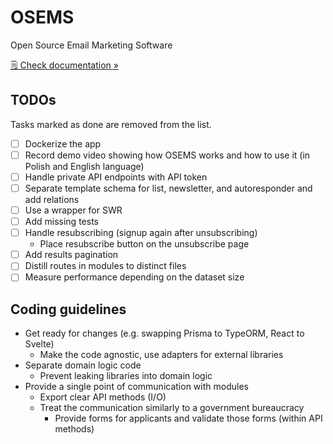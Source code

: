 # OSEMS

Open Source Email Marketing Software

[🗒️ Check documentation »](https://osems.dev)

## TODOs

Tasks marked as done are removed from the list.

- [ ] Dockerize the app
- [ ] Record demo video showing how OSEMS works and how to use it (in Polish and English language)
- [ ] Handle private API endpoints with API token
- [ ] Separate template schema for list, newsletter, and autoresponder and add relations
- [ ] Use a wrapper for SWR
- [ ] Add missing tests
- [ ] Handle resubscribing (signup again after unsubscribing)
  - Place resubscribe button on the unsubscribe page
- [ ] Add results pagination
- [ ] Distill routes in modules to distinct files
- [ ] Measure performance depending on the dataset size

## Coding guidelines

- Get ready for changes (e.g. swapping Prisma to TypeORM, React to Svelte)
  - Make the code agnostic, use adapters for external libraries
- Separate domain logic code
  - Prevent leaking libraries into domain logic
- Provide a single point of communication with modules
  - Export clear API methods (I/O)
  - Treat the communication similarly to a government bureaucracy
    - Provide forms for applicants and validate those forms (within API methods)
